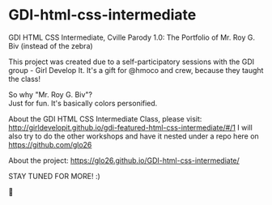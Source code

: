 # GDI-html-css-intermediate
GDI HTML CSS Intermediate, Cville Parody 1.0: The Portfolio of Mr. Roy G. Biv (instead of the zebra)

This project was created due to a self-participatory sessions with the GDI group - Girl Develop It.
It's a gift for @hmoco and crew, because they taught the class!

So why "Mr. Roy G. Biv"?<br>
Just for fun. It's basically colors personified.

About the GDI HTML CSS Intermediate Class, please visit: http://girldevelopit.github.io/gdi-featured-html-css-intermediate/#/1
I will also try to do the other workshops and have it nested under a repo here on https://github.com/glo26

About the project: https://glo26.github.io/GDI-html-css-intermediate/

STAY TUNED FOR MORE! :)

:tada:
